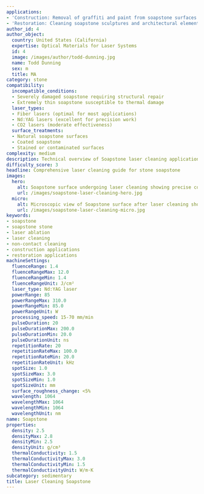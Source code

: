```yaml
---
applications:
- 'Construction: Removal of graffiti and paint from soapstone surfaces'
- 'Restoration: Cleaning soapstone sculptures and architectural elements'
author_id: 4
author_object:
  country: United States (California)
  expertise: Optical Materials for Laser Systems
  id: 4
  image: /images/author/todd-dunning.jpg
  name: Todd Dunning
  sex: m
  title: MA
category: stone
compatibility:
  incompatible_conditions:
  - Severely damaged soapstone requiring structural repair
  - Extremely thin soapstone susceptible to thermal damage
  laser_types:
  - Fiber lasers (optimal for most applications)
  - Nd:YAG lasers (excellent for precision work)
  - CO2 lasers (moderate effectiveness)
  surface_treatments:
  - Natural soapstone surfaces
  - Coated soapstone
  - Stained or contaminated surfaces
complexity: medium
description: Technical overview of Soapstone laser cleaning applications and parameters
difficulty_score: 3
headline: Comprehensive laser cleaning guide for stone soapstone
images:
  hero:
    alt: Soapstone surface undergoing laser cleaning showing precise contamination removal
    url: /images/soapstone-laser-cleaning-hero.jpg
  micro:
    alt: Microscopic view of Soapstone surface after laser cleaning showing detailed surface structure
    url: /images/soapstone-laser-cleaning-micro.jpg
keywords:
- soapstone
- soapstone stone
- laser ablation
- laser cleaning
- non-contact cleaning
- construction applications
- restoration applications
machineSettings:
  fluenceRange: 1.4
  fluenceRangeMax: 12.0
  fluenceRangeMin: 1.4
  fluenceRangeUnit: J/cm²
  laser_type: Nd:YAG laser
  powerRange: 85
  powerRangeMax: 310.0
  powerRangeMin: 85.0
  powerRangeUnit: W
  processing_speed: 15-70 mm/min
  pulseDuration: 20
  pulseDurationMax: 200.0
  pulseDurationMin: 20.0
  pulseDurationUnit: ns
  repetitionRate: 20
  repetitionRateMax: 100.0
  repetitionRateMin: 20.0
  repetitionRateUnit: kHz
  spotSize: 1.0
  spotSizeMax: 3.0
  spotSizeMin: 1.0
  spotSizeUnit: mm
  surface_roughness_change: <5%
  wavelength: 1064
  wavelengthMax: 1064
  wavelengthMin: 1064
  wavelengthUnit: nm
name: Soapstone
properties:
  density: 2.5
  densityMax: 2.8
  densityMin: 2.5
  densityUnit: g/cm³
  thermalConductivity: 1.5
  thermalConductivityMax: 3.0
  thermalConductivityMin: 1.5
  thermalConductivityUnit: W/m·K
subcategory: sedimentary
title: Laser Cleaning Soapstone
---
```

